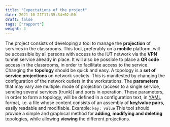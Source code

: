```yaml
---
title: "Expectations of the project"
date: 2021-10-21T17:35:34+02:00
draft: false
tags: ["rapport"]
weight: 3
---
```


The project consists of developing a tool to manage the **projection** of services in the classrooms.
This tool, preferably on a **mobile** platform, will be accessible by all persons with access to the IUT network via the **VPN** tunnel service already in place.
It will also be possible to place a **QR code** access in the classrooms, in order to facilitate access to the service.
Changing the **topology** should be quick and easy.
A topology is a **set of service projections** on network sockets. This is manifested by changing the configuration of the network outlets in the workstations. 
The **parameters** that may vary are multiple: mode of projection (access to a single service, sending several services (trunk)) and ports in operation.
These parameters, in order to form a topology, will be defined in a configuration text, in [YAML](https://fr.wikipedia.org/wiki/YAML) format, i.e. a file whose content consists of an assembly of **key/value pairs**, easily readable and modifiable.
Example: `key: value`
This tool should provide a simple and graphical method for **adding, modifying and deleting** topologies, while allowing **viewing** the different projections.
